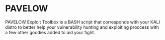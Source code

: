 # PAVELOW
PAVELOW Exploit Toolbox is a BASH script that corresponds with your KALI distro to better help your vulnerability hunting and exploiting proccess with a few other goodies added to aid your fight.
